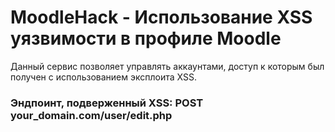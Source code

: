 # MoodleHack - Использование XSS уязвимости в профиле Moodle

Данный сервис позволяет управлять аккаунтами, доступ к которым был получен с использованием эксплоита XSS.

### Эндпоинт, подверженный XSS: POST your_domain.com/user/edit.php

